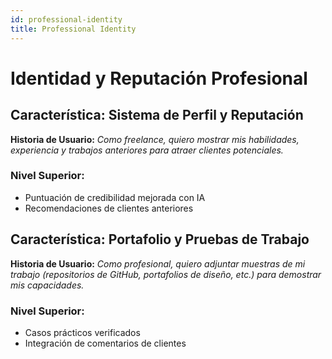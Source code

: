 ```yaml
---
id: professional-identity
title: Professional Identity
---
```


# Identidad y Reputación Profesional

## Característica: Sistema de Perfil y Reputación
**Historia de Usuario:**
_Como freelance, quiero mostrar mis habilidades, experiencia y trabajos anteriores para atraer clientes potenciales._

### Nivel Superior:
- Puntuación de credibilidad mejorada con IA
- Recomendaciones de clientes anteriores

## Característica: Portafolio y Pruebas de Trabajo
**Historia de Usuario:**
_Como profesional, quiero adjuntar muestras de mi trabajo (repositorios de GitHub, portafolios de diseño, etc.) para demostrar mis capacidades._

### Nivel Superior:
- Casos prácticos verificados
- Integración de comentarios de clientes

